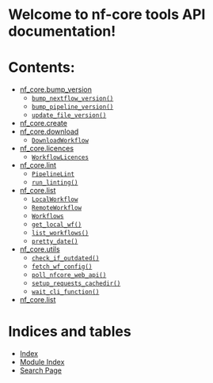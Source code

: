 <!-- nf-core documentation master file, created by
sphinx-quickstart on Thu Jan  3 16:24:03 2019.
You can adapt this file completely to your liking, but it should at least
contain the root `toctree` directive. -->

# Welcome to nf-core tools API documentation!

# Contents:

- [nf_core.bump_version](bump_version.md)
  - [`bump_nextflow_version()`](bump_version.md#nf_core.bump_version.bump_nextflow_version)
  - [`bump_pipeline_version()`](bump_version.md#nf_core.bump_version.bump_pipeline_version)
  - [`update_file_version()`](bump_version.md#nf_core.bump_version.update_file_version)
- [nf_core.create](create.md)
- [nf_core.download](download.md)
  - [`DownloadWorkflow`](download.md#nf_core.download.DownloadWorkflow)
- [nf_core.licences](licences.md)
  - [`WorkflowLicences`](licences.md#nf_core.licences.WorkflowLicences)
- [nf_core.lint](lint.md)
  - [`PipelineLint`](lint.md#nf_core.lint.PipelineLint)
  - [`run_linting()`](lint.md#nf_core.lint.run_linting)
- [nf_core.list](list.md)
  - [`LocalWorkflow`](list.md#nf_core.list.LocalWorkflow)
  - [`RemoteWorkflow`](list.md#nf_core.list.RemoteWorkflow)
  - [`Workflows`](list.md#nf_core.list.Workflows)
  - [`get_local_wf()`](list.md#nf_core.list.get_local_wf)
  - [`list_workflows()`](list.md#nf_core.list.list_workflows)
  - [`pretty_date()`](list.md#nf_core.list.pretty_date)
- [nf_core.utils](utils.md)
  - [`check_if_outdated()`](utils.md#nf_core.utils.check_if_outdated)
  - [`fetch_wf_config()`](utils.md#nf_core.utils.fetch_wf_config)
  - [`poll_nfcore_web_api()`](utils.md#nf_core.utils.poll_nfcore_web_api)
  - [`setup_requests_cachedir()`](utils.md#nf_core.utils.setup_requests_cachedir)
  - [`wait_cli_function()`](utils.md#nf_core.utils.wait_cli_function)
- [nf_core.list](workflow.md)

# Indices and tables

- [Index](genindex.md)
- [Module Index](py-modindex.md)
- [Search Page](search.md)
